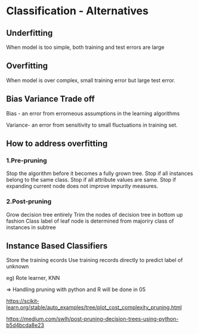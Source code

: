 # Classification - Alternatives

## Underfitting 
When model is too simple, both training and test errors are large

## Overfitting
When model is over complex, small training error but large test error.

## Bias Variance Trade off
Bias - an error from errorneous assumptions in the learning algorithms

Variance- an error from sensitivity to small fluctuations in training set.

## How to address overfitting

### 1.Pre-pruning
Stop the algorithm before it becomes a fully grown tree.
Stop if all instances belong to the same class.
Stop if all attribute values are same.
Stop if expanding current node does not improve impurity measures.

### 2.Post-pruning
Grow decision tree entirely
Trim the nodes of decision tree in bottom up fashion
Class label of leaf node is determined from majoriry class of instances in subtree

## Instance Based Classifiers

Store the training ecords
Use training records directly to predict label of unknown

eg) Rote learner, KNN


=> Handling pruning with python and R will be done in 05

https://scikit-learn.org/stable/auto_examples/tree/plot_cost_complexity_pruning.html

https://medium.com/swlh/post-pruning-decision-trees-using-python-b5d4bcda8e23

